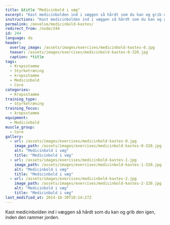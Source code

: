 ```yaml
---
title: &title "Medicinbold i væg"
excerpt: "Kast medicinbolden ind i væggen så hårdt som du kan og grib den igen, inden den rammer jorden."
instructions: "Kast medicinbolden ind i væggen så hårdt som du kan og grib den igen, inden den rammer jorden."
permalink: /oevelse/medicinbold-kastes/
redirect_from: /node/244
id: 244
language: da
header:
  overlay_image: /assets/images/exercises/medicinbold-kastes-0.jpg
  teaser: /assets/images/exercises/medicinbold-kastes-0-320.jpg
  caption: *title
tags:
  - Kropsstamme
  - Styrketræning
  - kropsstamme
  - Medicinbold
  - Core
categories:
  - Kropsstamme
training_type: 
  - Styrketræning
training_focus: 
  - kropsstamme
equipment:
  - Medicinbold
muscle_group:
  - Core
gallery:
  - url: /assets/images/exercises/medicinbold-kastes-0.jpg
    image_path: /assets/images/exercises/medicinbold-kastes-0-320.jpg
    alt: "Medicinbold i væg"
    title: "Medicinbold i væg"
  - url: /assets/images/exercises/medicinbold-kastes-1.jpg
    image_path: /assets/images/exercises/medicinbold-kastes-1-320.jpg
    alt: "Medicinbold i væg"
    title: "Medicinbold i væg"
  - url: /assets/images/exercises/medicinbold-kastes-2.jpg
    image_path: /assets/images/exercises/medicinbold-kastes-2-320.jpg
    alt: "Medicinbold i væg"
    title: "Medicinbold i væg"
last_modified_at: 2014-10-30T10:14:27Z
---
```


Kast medicinbolden ind i væggen så hårdt som du kan og grib den igen, inden den rammer jorden.
